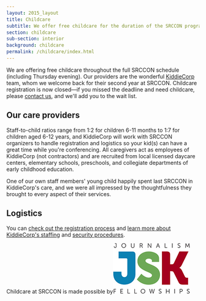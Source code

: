 ```yaml
---
layout: 2015_layout
title: Childcare
subtitle: We offer free childcare for the duration of the SRCCON program and welcome families of all sizes. Registration is now closed.
section: childcare
sub-section: interior
background: childcare
permalink: /childcare/index.html
---
```


We are offering free childcare throughout the full SRCCON schedule (including Thursday evening). Our providers are the wonderful [KiddieCorp](https://www.kiddiecorp.com/) team, whom we welcome back for their second year at SRCCON. Childcare registration is now closed—if you missed the deadline and need childcare, please [contact us](mailto:srccon@opennews.org), and we'll add you to the wait list.

## Our care providers

Staff-to-child ratios range from 1:2 for children 6-11 months to 1:7 for children aged 6-12 years, and KiddieCorp will work with SRCCON organizers to handle registration and logistics so your kid(s) can have a great time while you're conferencing. All caregivers act as employees of KiddieCorp (not contractors) and are recruited from local licensed daycare centers, elementary schools, preschools, and collegiate departments of early childhood education.

One of our own staff members' young child happily spent last SRCCON in KiddieCorp's care, and we were all impressed by the thoughtfulness they brought to every aspect of their services.

## Logistics

You can [check out the registration process](https://www.jotform.com/KiddieCorp/srcconkids) and [learn more about KiddieCorp's staffing](https://www.kiddiecorp.com/staffselect.html) and [security procedures](https://www.kiddiecorp.com/security.html).

<div id="sponsortag"><p><span>Childcare at SRCCON is made possible by</span><a href="http://jsk.stanford.edu/"><img src="/media/img/partners/jsk.jpg" class="childcare" alt="John S Knight Fellowships"></a>
</div>

